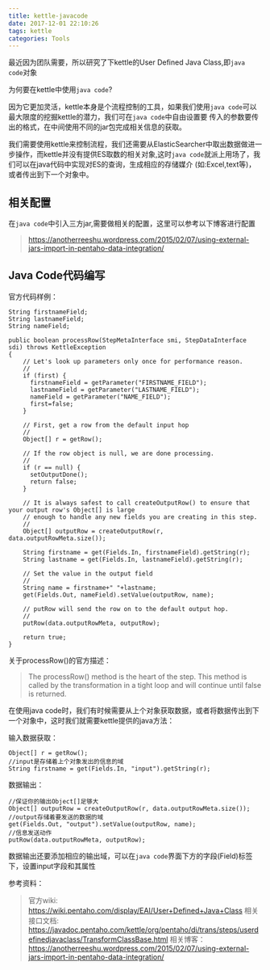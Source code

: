 ```yaml
---
title: kettle-javacode
date: 2017-12-01 22:10:26
tags: kettle
categories: Tools
---
```


最近因为团队需要，所以研究了下kettle的User Defined Java Class,即`java code`对象

为何要在kettle中使用`java code`?

因为它更加灵活，kettle本身是个流程控制的工具，如果我们使用`java code`可以最大限度的挖掘kettle的潜力，我们可在`java code`中自由设置要
传入的参数要传出的格式，在中间使用不同的jar包完成相关信息的获取。

我们需要使用kettle来控制流程，我们还需要从ElasticSearcher中取出数据做进一步操作，而kettle并没有提供ES取数的相关对象,这时`java code`就派上用场了，我们可以在java代码中实现对ES的查询，生成相应的存储媒介
(如:Excel,text等)，或者传出到下一个对象中。

## 相关配置
在`java code`中引入三方jar,需要做相关的配置，这里可以参考以下博客进行配置
>https://anotherreeshu.wordpress.com/2015/02/07/using-external-jars-import-in-pentaho-data-integration/

## Java Code代码编写
官方代码样例：

```
String firstnameField;
String lastnameField;
String nameField;
 
public boolean processRow(StepMetaInterface smi, StepDataInterface sdi) throws KettleException
{
    // Let's look up parameters only once for performance reason.
    //
    if (first) {
      firstnameField = getParameter("FIRSTNAME_FIELD");
      lastnameField = getParameter("LASTNAME_FIELD");
      nameField = getParameter("NAME_FIELD");
      first=false;
    }
 
    // First, get a row from the default input hop
    //
    Object[] r = getRow();
 
    // If the row object is null, we are done processing.
    //
    if (r == null) {
      setOutputDone();
      return false;
    }
 
    // It is always safest to call createOutputRow() to ensure that your output row's Object[] is large
    // enough to handle any new fields you are creating in this step.
    //
    Object[] outputRow = createOutputRow(r, data.outputRowMeta.size());
 
    String firstname = get(Fields.In, firstnameField).getString(r);
    String lastname = get(Fields.In, lastnameField).getString(r);
 
    // Set the value in the output field
    //
    String name = firstname+" "+lastname;
    get(Fields.Out, nameField).setValue(outputRow, name);
 
    // putRow will send the row on to the default output hop.
    //
    putRow(data.outputRowMeta, outputRow);
 
    return true;
}

```

关于processRow()的官方描述：
>The processRow() method is the heart of the step.  This method is called by the transformation in a tight loop and will continue until false is returned.

在使用java code时，我们有时候需要从上个对象获取数据，或者将数据传出到下一个对象中，这时我们就需要kettle提供的java方法：

输入数据获取：
```
Object[] r = getRow();
//input是存储着上个对象发出的信息的域
String firstname = get(Fields.In, "input").getString(r);
```
数据输出：
```
//保证你的输出Object[]足够大
Object[] outputRow = createOutputRow(r, data.outputRowMeta.size());
//output存储着要发送的数据的域
get(Fields.Out, "output").setValue(outputRow, name);
//信息发送动作
putRow(data.outputRowMeta, outputRow);
```
数据输出还要添加相应的输出域，可以在`java code`界面下方的字段(Field)标签下，设置input字段和其属性

参考资料：

>官方wiki: 
https://wiki.pentaho.com/display/EAI/User+Defined+Java+Class
>相关接口文档:
>https://javadoc.pentaho.com/kettle/org/pentaho/di/trans/steps/userdefinedjavaclass/TransformClassBase.html
>相关博客：
>https://anotherreeshu.wordpress.com/2015/02/07/using-external-jars-import-in-pentaho-data-integration/
